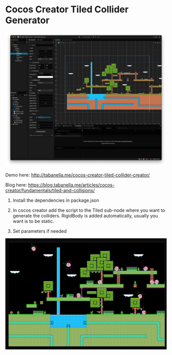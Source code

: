 # Cocos Creator Tiled Collider Generator

![preview](./assets/Screenshots/cocos.png)

Demo here: http://tabanella.me/cocos-creator-tiled-collider-creator/

Blog here: https://blog.tabanella.me/articles/cocos-creator/fundamentals/tiled-and-collisions/

1. Install the dependencies in package.json

2. In cocos creator add the script to the Tiled sub-node where you want to generate the colliders. RigidBody is added automatically, usually you want is to be static.

3. Set parameters if needed

![preview](./assets/Screenshots/browser.png)
